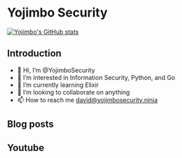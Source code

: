 # Yojimbo Security

[![Yojimbo's GitHub stats](https://github-readme-stats.vercel.app/api?username=yojimbosecurity&show_icons=true&theme=dracula)](https://github.com/anuraghazra/github-readme-stats)
## Introduction

- 👋 Hi, I’m @YojimboSecurity
- 👀 I’m interested in Information Security, Python, and Go
- 🌱 I’m currently learning Elixir
- 💞️ I’m looking to collaborate on anything
- 📫 How to reach me david@yojimbosecurity.ninja

## Blog posts
<!-- BLOG-POST-LIST:START -->
<!-- BLOG-POST-LIST:END -->

## Youtube
<!-- Youtube:START -->
<!-- Youtube:END -->


[website1]: https://yojimbosecurity.ninja
[website2]: https://yojimbosecurity.com
